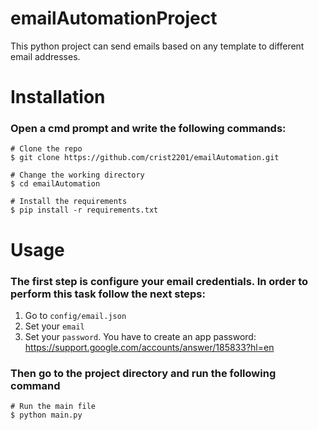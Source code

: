 # emailAutomationProject

This python project can send emails based on any template to different email addresses. 

# Installation

### Open a cmd prompt and write the following commands:
```
# Clone the repo
$ git clone https://github.com/crist2201/emailAutomation.git

# Change the working directory
$ cd emailAutomation

# Install the requirements
$ pip install -r requirements.txt
```
# Usage
### The first step is configure your email credentials. In order to perform this task follow the next steps:
1. Go to ```config/email.json```
2. Set your ```email```
3. Set your ```password```. You have to create an app password: https://support.google.com/accounts/answer/185833?hl=en
### Then go to the project directory and run the following command
```
# Run the main file
$ python main.py
```
